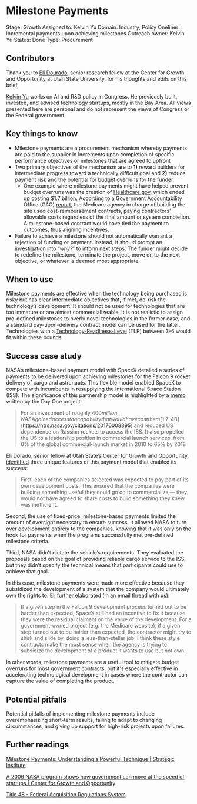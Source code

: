 # Milestone Payments

Stage: Growth
Assigned to: Kelvin Yu
Domain: Industry, Policy
Oneliner: Incremental payments upon achieving milestones
Outreach owner: Kelvin Yu
Status: Done
Type: Procurement

## Contributors

Thank you to [Eli Dourado](https://www.elidourado.com/), senior research fellow at the Center for Growth and Opportunity at Utah State University, for his thoughts and edits on this brief.

[Kelvin Yu](https://www.kelv.me/) works on AI and R&D policy in Congress. He previously built, invested, and advised technology startups, mostly in the Bay Area. All views presented here are personal and do not represent the views of Congress or the Federal government.

## Key things to know

- Milestone payments are a procurement mechanism whereby payments are paid to the supplier in increments upon completion of specific performance objectives or milestones that are agreed to upfront
- Two primary objectives of the mechanism are to ******1)****** reward builders for intermediate progress toward a technically difficult goal and ******2)****** reduce payment risk and the potential for budget overruns for the funder
    - One example where milestone payments might have helped prevent budget overruns was the creation of [Healthcare.gov](http://healthcare.gov/), which ended up costing [$1.7 billion](https://oig.hhs.gov/oei/reports/oei-03-14-00231.asp). According to a Government Accountability Office (GAO) [report](https://www.gao.gov/assets/gao-14-694.pdf), the Medicare agency in charge of building the site used cost-reimbursement contracts, paying contractors' allowable costs regardless of the final amount or system completion. A milestone-based contract would have tied the payment to outcomes, thus aligning incentives.
- Failure to achieve a milestone should not automatically warrant a rejection of funding or payment. Instead, it should prompt an investigation into “*why?*” to inform next steps. The funder might decide to redefine the milestone, terminate the project, move on to the next objective, or whatever is deemed most appropriate

## When to use

Milestone payments are effective when the technology being purchased is risky but has clear intermediate objectives that, if met, de-risk the technology’s development. It should not be used for technologies that are too immature or are almost commercializeable. It is not realistic to assign pre-defined milestones to overly novel technologies in the former case, and a standard pay-upon-delivery contract model can be used for the latter. Technologies with a [Technology-Readiness-Level](https://www.nasa.gov/directorates/heo/scan/engineering/technology/technology_readiness_level) (TLR) between 3-6 would fit within these bounds.

## Success case study

NASA’s [](https://www.thecgo.org/benchmark/a-2006-nasa-program-shows-how-government-can-move-at-the-speed-of-startups/)milestone-based payment model with SpaceX detailed a series of payments to be delivered upon achieving milestones for the Falcon 9 rocket delivery of cargo and astronauts. This flexible model enabled SpaceX to compete with incumbents in resupplying the International Space Station (ISS). The significance of this partnership model is highlighted by a [memo](https://uploads.dayoneproject.org/2021/09/10150642/Industrial-Policy-Memo.pdf) written by the Day One project:

> For an investment of roughly $400 million, NASA gained access to a capability that would have cost them [$1.7-4B](https://ntrs.nasa.gov/citations/20170008895) and reduced US dependence on Russian rockets to access the ISS. It also **p**ropelled the US to a leadership position in commercial launch services, from 0% of the global commercial-launch market in 2010 to 65% by 2018
> 

Eli Dorado, senior fellow at Utah State’s Center for Growth and Opportunity, [identified](Milestone%20Payments%201706719eb767471f9d8007c10eec3638.md) three unique features of this payment model that enabled its success:

> First, each of the companies selected was expected to pay part of its own development costs. This ensured that the companies were building something useful they could go on to commercialize — they would not have agreed to share costs to build something they knew was inefficient.

Second, the use of fixed-price, milestone-based payments limited the amount of oversight necessary to ensure success. It allowed NASA to turn over development entirely to the companies, knowing that it was only on the hook for payments when the programs successfully met pre-defined milestone criteria.

Third, NASA didn’t dictate the vehicle’s requirements. They evaluated the proposals based on the goal of providing reliable cargo service to the ISS, but they didn’t specify the technical means that participants could use to achieve that goal.
> 

In this case, milestone payments were made more effective because they subsidized the development of a system that the company would ultimately own the rights to. Eli further elaborated (in an email thread with us):

> If a given step in the Falcon 9 development process turned out to be harder than expected, SpaceX still had an incentive to fix it because they were the residual claimant on the value of the development. For a government-owned project (e.g. the Medicare website), if a given step turned out to be hairier than expected, the contractor might try to shirk and slide by, doing a less-than-stellar job. I think these style contracts make the most sense when the agency is trying to subsidize the development of a product it wants to use but not own.
> 

In other words, milestone payments are a useful tool to mitigate budget overruns for most government contracts, but it's especially effective in accelerating technological development in cases where the contractor can capture the value of completing the product.

## Potential pitfalls

Potential pitfalls of implementing milestone payments include overemphasizing short-term results, failing to adapt to changing circumstances, and giving up support for high-risk projects upon failures.

## Further readings

[Milestone Payments: Understanding a Powerful Technique | Strategic Institute](https://strategicinstitute.org/other-transactions/milestone-payments/)

[A 2006 NASA program shows how government can move at the speed of startups | Center for Growth and Opportunity](https://www.thecgo.org/benchmark/a-2006-nasa-program-shows-how-government-can-move-at-the-speed-of-startups/)

[Title 48 - Federal Acquisition Regulations System](https://www.govinfo.gov/content/pkg/CFR-1996-title48-vol6/xml/CFR-1996-title48-vol6-part1832-subpart1832-70.xml)